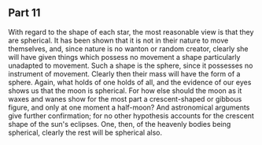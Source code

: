 ## Part 11

With regard to the shape of each star, the most reasonable view is that they are spherical.
It has been shown that it is not in their nature to move themselves, and, since nature is no wanton or random creator, clearly she will have given things which possess no movement a shape particularly unadapted to movement.
Such a shape is the sphere, since it possesses no instrument of movement.
Clearly then their mass will have the form of a sphere.
Again, what holds of one holds of all, and the evidence of our eyes shows us that the moon is spherical.
For how else should the moon as it waxes and wanes show for the most part a crescent-shaped or gibbous figure, and only at one moment a half-moon?
And astronomical arguments give further confirmation; for no other hypothesis accounts for the crescent shape of the sun's eclipses.
One, then, of the heavenly bodies being spherical, clearly the rest will be spherical also.

